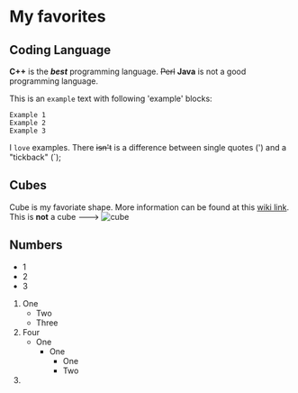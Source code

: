 # My favorites

## Coding Language
**C++** is the ***best*** programming language. ~~Perl~~ **Java** is not a good programming language. 

This is an `example` text with following 'example' blocks:
```
Example 1
Example 2
Example 3
```
I `love` examples. There ~~isn't~~ is a difference between single quotes (') and a "tickback" (`);

## Cubes
Cube is my favoriate shape. More information can be found at this [wiki link](https://en.wikipedia.org/wiki/Cube). This is **not** a cube ---> ![cube](https://user-images.githubusercontent.com/97491262/152301000-588e1616-666f-4864-b408-b20c44483186.png)

## Numbers

- 1
- 2
- 3

1. One
    - Two
    - Three
2. Four
    - One
        - One
            - One
            - Two
3.

